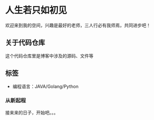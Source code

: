 # 人生若只如初见

欢迎来到我的空间，兴趣是最好的老师，三人行必有我师焉，共同进步吧！

## 关于代码仓库

这个代码仓库里是博客中涉及的源码、文件等

## 标签

* 编程语言：JAVA/Golang/Python

### 从新起程

接来来的日子，开始吧。。。
